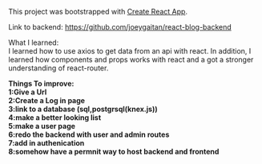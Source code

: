 This project was bootstrapped with [Create React App](https://github.com/facebook/create-react-app).

Link to backend: https://github.com/joeygaitan/react-blog-backend

What I learned:<br/>
I learned how to use axios to get data from an api with react. In addition, I learned how components and props works with react and a got a stronger understanding of react-router.


<strong>Things To improve<strong/>: <br/>
1:Give a Url <br/>
2:Create a Log in page <br/>
3:link to a database (sql,postgrsql(knex.js)) <br/>
4:make a better looking list <br/>
5:make a user page <br/>
6:redo the backend with user and admin routes <br/>
7:add in authenication <br/>
8:somehow have a permnit way to host backend and frontend <br/>
